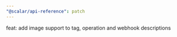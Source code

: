 ```yaml
---
"@scalar/api-reference": patch
---
```


feat: add image support to tag, operation and webhook descriptions
